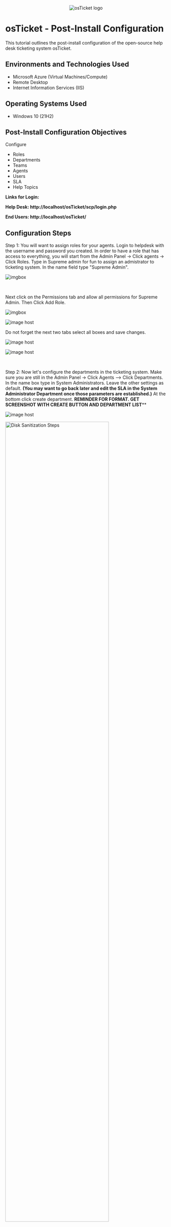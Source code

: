 <p align="center">
<img src="https://i.imgur.com/Clzj7Xs.png" alt="osTicket logo"/>
</p>

<h1>osTicket - Post-Install Configuration</h1>
This tutorial outlines the post-install configuration of the open-source help desk ticketing system osTicket.<br />

<!--
<h2>Video Demonstration</h2>

- ### [YouTube: How To Configure osTicket, post-installation] / !-->

<h2>Environments and Technologies Used</h2>

- Microsoft Azure (Virtual Machines/Compute)
- Remote Desktop
- Internet Information Services (IIS)

<h2>Operating Systems Used </h2>

- Windows 10</b> (21H2)

<h2>Post-Install Configuration Objectives</h2>

Configure
- Roles
- Departments
- Teams
- Agents
- Users
- SLA
- Help Topics

<b>Links for Login:</h2>

Help Desk: http://localhost/osTicket/scp/login.php

End Users: http://localhost/osTicket/</b>

<h2>Configuration Steps</h2>

<p>
Step 1: You will want to assign roles for your agents. Login to helpdesk with the username and password you created. In order to have a role that has access to everything, you will start from the Admin Panel -> Click agents -> Click Roles. Type in Supreme admin for fun to assign an admistrator to ticketing system. In the name field type "Supreme Admin".
</p>
<p>
<img src="https://images2.imgbox.com/50/d6/U77PNESp_o.png" alt="imgbox"/></a>
</p>
<br />

<p>
Next click on the Permissions tab and allow all permissions for Supreme Admin. Then Click Add Role.
</p>

<p>
<img src="https://images2.imgbox.com/47/35/8NffhlO6_o.png" alt="imgbox"/></a>

<img src="https://images2.imgbox.com/28/45/xgY6hHBg_o.png" alt="image host"/></a>
</p>

Do not forget the next two tabs select all boxes and save changes.

<p>
<img src="https://images2.imgbox.com/d0/80/3zg7aWhP_o.png" alt="image host"/></a>

<img src="https://images2.imgbox.com/b1/97/izy6hZ0G_o.png" alt="image host"/></a> 
</p>
<br />

<p>
Step 2: Now let's configure the departments in the ticketing system. Make sure you are still in the Admin Panel -> Click Agents --> Click Departments. In the name box type in System Administrators. Leave the other settings as default. <b>(You may want to go back later and edit the SLA in the System Administrator Department once those parameters are established.)</b> At the bottom click create department. <b> REMINDER FOR FORMAT. GET SCREENSHOT WITH CREATE BUTTON AND DEPARTMENT LIST</b>**
</p>
<p>
<img src="https://images2.imgbox.com/c2/eb/gtRt5YOY_o.png" alt="image host"/></a>
</p>
<p>
<img src="https://i.imgur.com/DJmEXEB.png" height="80%" width="80%" alt="Disk Sanitization Steps"/>
</p>
<p>
<img src="https://i.imgur.com/DJmEXEB.png" height="80%" width="80%" alt="Disk Sanitization Steps"/>
</p>
<br />

<p>
Step 3: After the previous step, You should configue teams to allow you to pull agents from different departments to handle specific issues/users via help topic or ticket filter. This allows you to create different levels of support. Let's create Level II support since Level I is already established. Again it's Admin Panel -> Agents -> Teams -> Add New Team. Name it Level II Support -> Create Team. <b>**FORMAT REMINDER INSERT TEAM LIST</b>
<p>
<img src="https://images2.imgbox.com/f6/34/TASnjgMN_o.png" alt="imgbox"/></a>
</p>
<p>
<img src="https://i.imgur.com/DJmEXEB.png" height="80%" width="80%" alt="Disk Sanitization Steps"/>
</p>
<br />

<p>
Step 4: Allow anyone to create a ticket. Admin Panel -> Settings -> User Settings. Go down to Registration Required and be sure that the check box is unchecked. 
</p>
<p>
<img src="https://images2.imgbox.com/a8/26/fejBDhnO_o.png" alt="image host"/></a>
</p>
<br />

<p>
Step 5: Now you need to create Agents. In the top right make sure you are on Agent Panel -> Users -> Add New. Let's add Jane. Fill in name, email then set username for Jane.
</p>

<p>
<img src="https://images2.imgbox.com/53/ab/fgQu95B6_o.png" alt="imgbox"/></a>
</p>

<b>**Formatting Reminder -> screenshot of password settings and Agent List screenshot.</b> Don't make Jane reset her password at initial login.

<p>
<img src="https://i.imgur.com/DJmEXEB.png" height="80%" width="80%" alt="Disk Sanitization Steps"/>
</p>
Go ahead and make Jane your Supreme Admin. Click Access -> Primary Department -> Support -> Supreme Admin. Then Extended Access -> System Adminstrators -> Supreme Admin -> Make sure Alerts is checked -> Create Role.
<p>
<img src="https://images2.imgbox.com/5f/7b/nCEbgEMe_o.png" alt="imgbox"/></a>
</p>
<b>**Formatting reminder: screenshot of list</b>
</p>
<br />

<p>
Let's make a regular agent profile. Again make sure you're in Agent Panel -> Users -> Add New. Let's add Marshall Arnold, a new hire. Again we won't make Marshall reset his password at initial login. Access will be view only. 
</p>

<p>
<img src="https://images2.imgbox.com/1b/12/qTp0iznX_o.png" alt="imgbox"/></a>

<b>
Formatting Reminder: Insert Screenshot of Password Settings.  
</b>

<p>
<img src="https://i.imgur.com/DJmEXEB.png" height="80%" width="80%" alt="Disk Sanitization Steps"/>
  
<img src="https://images2.imgbox.com/9b/a7/XH3hqiYn_o.png" alt="imgbox"/></a> 
</p>
</p>
<br />

<p>
<b>Step 6:</b> Now that you have Admins and Agents set up, you need to create End Users. Let's use Karen and Chad as two examples. Make sure you are in Agent Panel -> Users -> Add New. For the purposes of this tutorial we will just fill out name and email. Then Click Add user. 
</p>

<p>
<img src="https://images2.imgbox.com/60/7b/HXMJJd1I_o.png" alt="imgbox"/></a>
</p>

<p>
<b>**Formatting Reminder** Add image of user list after creating. </b>
<img src="https://i.imgur.com/DJmEXEB.png" height="80%" width="80%" alt="Disk Sanitization Steps"/>
</p>

Time to add Chad. Again, Agent panel -> Users -> Add New. Just add the name and email for Chad.

<p>
<img src="https://images2.imgbox.com/df/09/uMcCsTBI_o.png" alt="imgbox"/></a>   
</p>  
<b>**Formatting Reminder** Add user list again to be sure everyone was added correctly.</b>

<p>
<img src="https://i.imgur.com/DJmEXEB.png" height="80%" width="80%" alt="Disk Sanitization Steps"/>
</p>
<br />

<p>
<b>Step 7:</b> Now it's time to set up the SLA levels in our system. This will give our agents a way to prioritze ticekts in the system. For the purposes of this tutorial, you will need to set SLAs at Sev-A, B, and C. Revert to Admin Panel (top right) -> Manage -> SLA.

For Sev-A: 1 hour/24-7. In Name Box -> Sev-A. In Grace Period -> 1. From the Schedule drop down menu -> select 24/7.
</p>

<p>
<img src="https://images2.imgbox.com/b4/03/3tEuXxrD_o.png" alt="imgbox"/></a>
</p>

For Sev-B: 4 hours/24-7. In Name Box -> Sev-B. In Grace Period -> 4. From the Schedule drop down menu -> select 24/7.

<p>
<img src="https://images2.imgbox.com/15/59/SyedcK9t_o.png" alt="imgbox"/></a>
</p>

For Sev-C: 8hours/M-F 8a-5p, with holidays In Name Box -> Sev-C. In Grace Period -> 8. From the Schedule drop down menu -> select M-F/8a-5p, with holidays.

<p>
<img src="https://images2.imgbox.com/da/98/oh8kqh9i_o.png" alt="imgbox"/></a> 
</p>
<br />

<p>
<b>Step 8:</b> For your last step, you need to configure Help Topics. We will add four common categories: Business Critical Outage, Personal Computer Issues, Equipment Request, and Password Reset. Again confirm you are in Admin Panel -> Manage -> Help Topics. 

First, add Business Critical Outage. Fill in the name, <b>**then Add/Create Topic.**</b>

<p>
<img src="https://images2.imgbox.com/0f/4d/fv5HGNj7_o.png" alt="imgbox"/></a>
</p>

Second, add Personal Computer Issues. Fill in the name, <b>**then Add/Create Topic.**</b>

<p>
<img src="https://images2.imgbox.com/4c/28/uwmZonmZ_o.png" alt="imgbox"/></a>
</p>

Third, add Equipment Reset.  Fill in the name, <b>**then Add/Create Topic.**</b>

<p>
<img src="https://images2.imgbox.com/5f/5f/aK59IotF_o.png" alt="imgbox"/></a>
</p>

Last, add Password reset. Fill in the name, <b>**then Add/Create Topic.**</b>

<p>
<img src="https://images2.imgbox.com/a0/cf/wCT1R9tD_o.png" alt="imgbox"/></a>
</p>
<br />

Congrats! You have configured the ticketing system for both agents and users.
